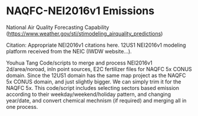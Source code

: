 # NAQFC-NEI2016v1 Emissions
National Air Quality Forecasting Capability
(https://www.weather.gov/sti/stimodeling_airquality_predictions)


Citation:  Appropriate NEI2016v1 citations here.  12US1 NEI2016v1 modeling platform received from the NEIC (IWDW website...). 

Youhua Tang Code/scripts to merge and process NEI2016v1 2d/area/noroad, inln point sources, E2C fertilizer
files for NAQFC 5x CONUS domain. Since the 12US1 domain has the same map project as the NAQFC 5x CONUS 
domain, and just slightly bigger. We can simply trim it for the NAQFC 5x. This code/script includes 
selecting sectors based emission according to their weekday/weekend/holiday pattern, and 
changing year/date, and convert chemical mechnism (if required) and merging all in one process.

